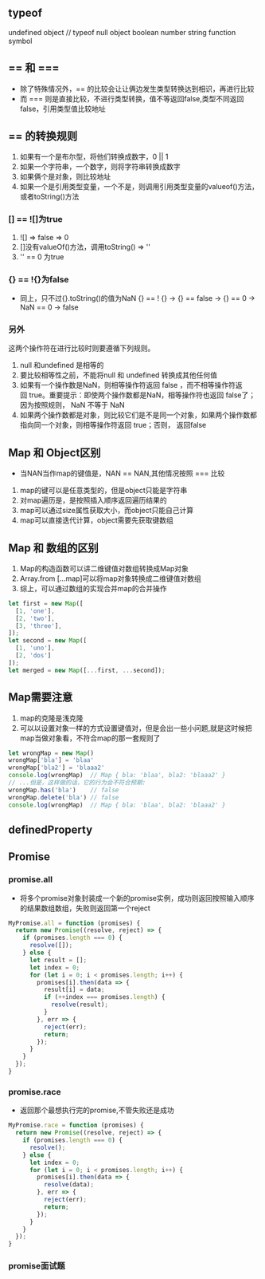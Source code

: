 ## typeof
undefined
object  // typeof null   object
boolean
number
string
function
symbol
## == 和 ===
- 除了特殊情况外，== 的比较会让让俩边发生类型转换达到相识，再进行比较
- 而 === 则是直接比较，不进行类型转换，值不等返回false,类型不同返回false，引用类型值比较地址
## == 的转换规则
1. 如果有一个是布尔型，将他们转换成数字，0 || 1
2. 如果一个字符串，一个数字，则将字符串转换成数字
3. 如果俩个是对象，则比较地址
4. 如果一个是引用类型变量，一个不是，则调用引用类型变量的valueof()方法，或者toString()方法
### [] == ![]为true
1. ![] => false => 0
2. []没有valueOf()方法，调用toString() => ''
3. '' == 0 为true
### {} == !{}为false
- 同上，只不过{}.toString()的值为NaN
{} == ! {}   ->   {} == false  ->  {} == 0  ->   NaN == 0    ->  false
### 另外
这两个操作符在进行比较时则要遵循下列规则。
1. null 和undefined 是相等的
2. 要比较相等性之前，不能将null 和 undefined 转换成其他任何值
3. 如果有一个操作数是NaN，则相等操作符返回 false ，而不相等操作符返回 true。重要提示：即使两个操作数都是NaN，相等操作符也返回 false了；因为按照规则， NaN 不等于 NaN
4. 如果两个操作数都是对象，则比较它们是不是同一个对象，如果两个操作数都指向同一个对象，则相等操作符返回 true；否则， 返回false
## Map 和 Object区别
- 当NAN当作map的键值是，NAN == NAN,其他情况按照 === 比较
1. map的键可以是任意类型的，但是object只能是字符串
2. 对map遍历是，是按照插入顺序返回遍历结果的
3. map可以通过size属性获取大小，而object只能自己计算
4. map可以直接迭代计算，object需要先获取键数组
## Map 和 数组的区别
1. Map的构造函数可以讲二维键值对数组转换成Map对象
2. Array.from [...map]可以将map对象转换成二维键值对数组
3. 综上，可以通过数组的实现合并map的合并操作
```js
let first = new Map([
  [1, 'one'],
  [2, 'two'],
  [3, 'three'],
]);
let second = new Map([
  [1, 'uno'],
  [2, 'dos']
]);
let merged = new Map([...first, ...second]);
```
## Map需要注意
1. map的克隆是浅克隆
2. 可以以设置对象一样的方式设置键值对，但是会出一些小问题,就是这时候把map当做对象看，不符合map的那一套规则了
```js
let wrongMap = new Map()
wrongMap['bla'] = 'blaa'
wrongMap['bla2'] = 'blaaa2'
console.log(wrongMap)  // Map { bla: 'blaa', bla2: 'blaaa2' }
// ...但是，这样做的话，它的行为会不符合预期:
wrongMap.has('bla')    // false
wrongMap.delete('bla') // false
console.log(wrongMap)  // Map { bla: 'blaa', bla2: 'blaaa2' }
```
## definedProperty
## Promise
### promise.all
- 将多个promise对象封装成一个新的promise实例，成功则返回按照输入顺序的结果数组数组，失败则返回第一个reject
```js
MyPromise.all = function (promises) {
  return new Promise((resolve, reject) => {
    if (promises.length === 0) {
      resolve([]);
    } else {
      let result = [];
      let index = 0;
      for (let i = 0; i < promises.length; i++) {
        promises[i].then(data => {
          result[i] = data;
          if (++index === promises.length) {
            resolve(result);
          }
        }, err => {
          reject(err);
          return;
        });
      }
    }
  });
}
```
### promise.race
- 返回那个最想执行完的promise,不管失败还是成功
```js
MyPromise.race = function (promises) {
  return new Promise((resolve, reject) => {
    if (promises.length === 0) {
      resolve();
    } else {
      let index = 0;
      for (let i = 0; i < promises.length; i++) {
        promises[i].then(data => {
          resolve(data);
        }, err => {
          reject(err);
          return;
        });
      }
    }
  });
}
```
### promise面试题

